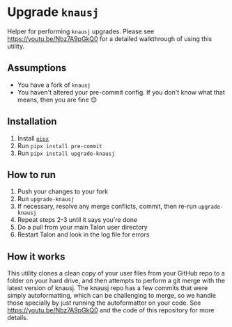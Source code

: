 # Upgrade `knausj`

Helper for performing `knausj` upgrades.  Please see https://youtu.be/Nbz7A9pGkQ0 for a detailed walkthrough of using this utility.

## Assumptions

- You have a fork of `knausj`
- You haven't altered your pre-commit config. If you don't know what that means, then you are fine 😊

## Installation

1. Install [`pipx`](https://pypa.github.io/pipx/)
2. Run `pipx install pre-commit`
3. Run `pipx install upgrade-knausj`

## How to run

1. Push your changes to your fork
2. Run `upgrade-knausj`
3. If necessary, resolve any merge conflicts, commit, then re-run `upgrade-knausj`
4. Repeat steps 2-3 until it says you're done
5. Do a pull from your main Talon user directory
6. Restart Talon and look in the log file for errors

## How it works

This utility clones a clean copy of your user files from your GitHub repo to a folder on your hard drive, and then attempts to perform a git merge with the latest version of knausj.  The knausj repo has a few commits that were simply autoformatting, which can be challenging to merge, so we handle those specially by just running the autoformatter on your code.  See https://youtu.be/Nbz7A9pGkQ0 and the code of this repository for more details.
